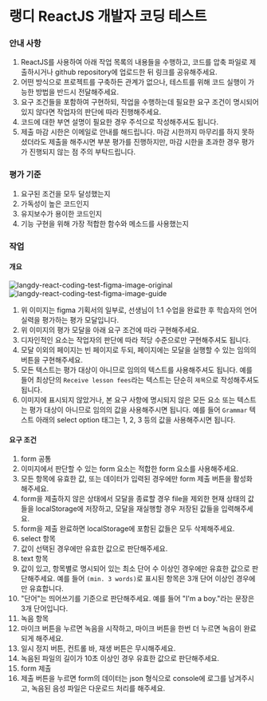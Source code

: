 # 랭디 ReactJS 개발자 코딩 테스트
### 안내 사항
1. ReactJS를 사용하여 아래 작업 목록의 내용들을 수행하고, 코드를 압축 파일로 제출하시거나 github repository에 업로드한 뒤 링크를 공유해주세요.
2. 어떤 방식으로 프로젝트를 구축하든 관계가 없으나, 테스트를 위해 코드 실행이 가능한 방법을 반드시 전달해주세요.
3. 요구 조건들을 포함하여 구현하되, 작업을 수행하는데 필요한 요구 조건이 명시되어 있지 않다면 작업자의 판단에 따라 진행해주세요.
4. 코드에 대한 부연 설명이 필요한 경우 주석으로 작성해주셔도 됩니다.
5. 제출 마감 시한은 이메일로 안내를 해드립니다. 마감 시한까지 마무리를 하지 못하셨더라도 제출을 해주시면 부분 평가를 진행하지만, 마감 시한을 초과한 경우 평가가 진행되지 않는 점 주의 부탁드립니다.

### 평가 기준
1. 요구된 조건을 모두 달성했는지
2. 가독성이 높은 코드인지
3. 유지보수가 용이한 코드인지
4. 기능 구현을 위해 가장 적합한 함수와 메소드를 사용했는지

### 작업
#### 개요
![langdy-react-coding-test-figma-image-original](https://github.com/langdy/langdy-react-coding-test/assets/17870010/0d9d2fe7-aacf-481b-a398-c8c63c672b9f)
![langdy-react-coding-test-figma-image-guide](https://github.com/langdy/langdy-react-coding-test/assets/17870010/d515f9dd-ca20-4947-8f7b-54728bc575af)
1. 위 이미지는 figma 기획서의 일부로, 선생님이 1:1 수업을 완료한 후 학습자의 언어 실력을 평가하는 평가 모달입니다.
2. 위 이미지의 평가 모달을 아래 요구 조건에 따라 구현해주세요.
3. 디자인적인 요소는 작업자의 판단에 따라 적당 수준으로만 구현해주셔도 됩니다.
4. 모달 이외의 페이지는 빈 페이지로 두되, 페이지에는 모달을 실행할 수 있는 임의의 버튼을 구현해주세요.
5. 모든 텍스트는 평가 대상이 아니므로 임의의 텍스트를 사용해주셔도 됩니다. 예를 들어 최상단의 `Receive lesson fees`라는 텍스트는 단순히 `제목`으로 작성해주셔도 됩니다.
6. 이미지에 표시되지 않았거나, 본 요구 사항에 명시되지 않은 모든 요소 또는 텍스트는 평가 대상이 아니므로 임의의 값을 사용해주시면 됩니다. 예를 들어 `Grammar` 텍스트 아래의 select option 태그는 1, 2, 3 등의 값을 사용해주시면 됩니다.

#### 요구 조건
1. form 공통
1. 이미지에서 판단할 수 있는 form 요소는 적합한 form 요소를 사용해주세요.
2. 모든 항목에 유효한 값, 또는 데이터가 입력된 경우에만 form 제출 버튼을 활성화 해주세요.
3. form을 제출하지 않은 상태에서 모달을 종료할 경우 file을 제외한 현재 상태의 값들을 localStorage에 저장하고, 모달을 재실행할 경우 저장된 값들을 입력해주세요.
4. form을 제출 완료하면 localStorage에 포함된 값들은 모두 삭제해주세요.
2. select 항목
1. 값이 선택된 경우에만 유효한 값으로 판단해주세요.
3. text 항목
1. 값이 있고, 항목별로 명시되어 있는 최소 단어 수 이상인 경우에만 유효한 값으로 판단해주세요. 예를 들어 `(min. 3 words)`로 표시된 항목은 3개 단어 이상인 경우에만 유효합니다.
2. "단어"는 띄어쓰기를 기준으로 판단해주세요. 예를 들어 "I'm a boy."라는 문장은 3개 단어입니다.
4. 녹음 항목
1. 마이크 버튼을 누르면 녹음을 시작하고, 마이크 버튼을 한번 더 누르면 녹음이 완료되게 해주세요.
2. 일시 정지 버튼, 컨트롤 바, 재생 버튼은 무시해주세요.
3. 녹음된 파일의 길이가 10초 이상인 경우 유효한 값으로 판단해주세요.
5. form 제출
1. 제출 버튼을 누르면 form의 데이터는 json 형식으로 console에 로그를 남겨주시고, 녹음된 음성 파일은 다운로드 처리를 해주세요.
